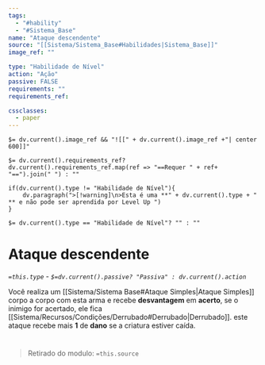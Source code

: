 ```yaml
---
tags:
  - "#hability"
  - "#Sistema_Base"
name: "Ataque descendente"
source: "[[Sistema/Sistema_Base#Habilidades|Sistema_Base]]"
image_ref: ""

type: "Habilidade de Nível"
action: "Ação"
passive: FALSE
requirements: ""
requirements_ref:  

cssclasses:
  - paper
---
```

`$= dv.current().image_ref && "![[" + dv.current().image_ref +"| center 600]]"`


`$= dv.current().requirements_ref? dv.current().requirements_ref.map(ref => "==Requer " + ref+ "==").join(" ") : ""`

```dataviewjs
if(dv.current().type != "Habilidade de Nível"){
	dv.paragraph(">[!warning]\n>Esta é uma **" + dv.current().type + " ** e não pode ser aprendida por Level Up ")
}
```


`$= dv.current().type == "Habilidade de Nível"? "" : ""`
# Ataque descendente
*`=this.type` - `$=dv.current().passive? "Passiva" : dv.current().action`*

Você realiza um [[Sistema/Sistema Base#Ataque Simples|Ataque Simples]] corpo a corpo com esta arma e recebe **desvantagem** em **acerto**, se o inimigo for acertado, ele fica [[Sistema/Recursos/Condições/Derrubado#Derrubado|Derrubado]]. este ataque recebe mais **1** de **dano** se a criatura estiver caída.


#
> Retirado do modulo: `=this.source`